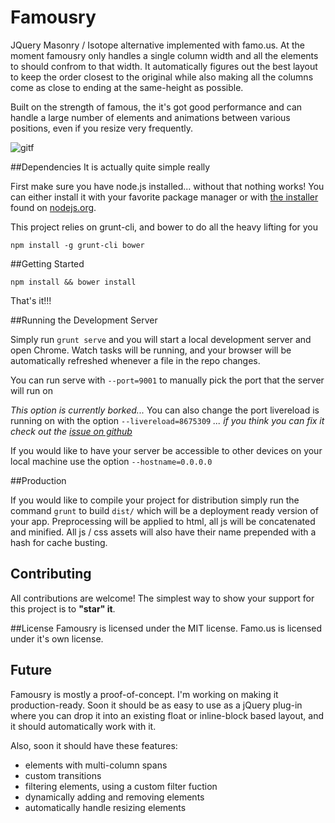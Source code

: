 
# Famousry
JQuery Masonry / Isotope alternative implemented with famo.us.
At the moment famousry only handles a single column width and all the elements to should confrom to that width. It automatically figures out the best layout to keep the order closest to the original while also making all the columns come as close to ending at the same-height as possible.

Built on the strength of famous, the it's got good performance and can handle a large number of elements and animations between various positions, even if you resize very frequently.

![gitf](http://naman.s3.amazonaws.com/famousry/famousry.gif)

##Dependencies
It is actually quite simple really

First make sure you have node.js installed... without that nothing works!  You can either install it with your favorite package manager or with [the installer](http://nodejs.org/download) found on [nodejs.org](http://nodejs.org).

This project relies on grunt-cli, and bower to do all the heavy lifting for you

```
npm install -g grunt-cli bower
```

##Getting Started

```
npm install && bower install
```

That's it!!!

##Running the Development Server

Simply run ```grunt serve``` and you will start a local development server and open Chrome.  Watch tasks will be running, and your browser will be automatically refreshed whenever a file in the repo changes.

You can run serve with ```--port=9001``` to manually pick the port that the server will run on

*This option is currently borked...*
You can also change the port livereload is running on with the option ```--livereload=8675309```
*... if you think you can fix it check out the [issue on github](https://github.com/Famous/generator-famous/issues/22)*

If you would like to have your server be accessible to other devices on your local machine use the option ```--hostname=0.0.0.0```

##Production

If you would like to compile your project for distribution simply run the command ```grunt``` to build ```dist/``` which will be a deployment ready version of your app.  Preprocessing will be applied to html, all js will be concatenated and minified.  All js / css assets will also have their name prepended with a hash for cache busting.

## Contributing
All contributions are welcome! The simplest way to show your support for this project is to **"star" it**.

##License
Famousry is licensed under the MIT license. Famo.us is licensed under it's own license.

## Future
Famousry is mostly a proof-of-concept. I'm working on making it production-ready. Soon it should be as easy to use as a jQuery plug-in where you can drop it into an existing float or inline-block based layout, and it should automatically work with it.

Also, soon it should have these features:
- elements with multi-column spans
- custom transitions
- filtering elements, using a custom filter fuction
- dynamically adding and removing elements
- automatically handle resizing elements


